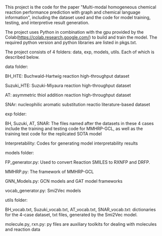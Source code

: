 This project is the code for the paper "Multi-modal homogeneous chemical reaction performance prediction with graph and chemical language information", 
including the dataset used and the code for model training, testing, and interpretive result generation.

The project uses Python in combination with the gpu provided by the Colab(https://colab.research.google.com/) to build and train the model.
The required python version and python libraries are listed in pkgs.txt.

The project consists of 4 folders: data, exp, models, utils. Each of which is described below.

data folder:

BH_HTE: Buchwald-Hartwig reaction high-throughput dataset

Suzuki_HTE: Suzuki-Miyaura reaction high-throughput dataset

AT: asymmetric thiol addition reaction high-throughput dataset

SNAr: nucleophilic aromatic substitution reactio literature-based dataset


exp folder:

BH, Suzuki, AT, SNAR: The files named after the datasets in these 4 cases include the training and testing code for MMHRP-GCL, as well as the training test code for the replicated SOTA model

Interpretability: Codes for generating model interpretability results

models folder:

FP_generator.py: Used to convert Reaction SMILES to RXNFP and DRFP.

MMHRP.py: The framework of MMHRP-GCL

GNN_Models.py: GCN models and GAT model frameworks

vocab_generator.py: Smi2Vec models


utils folder: 

BH_vocab.txt, Suzuki_vocab.txt, AT_vocab.txt, SNAR_vocab.txt: dictionaries for the 4-case dataset, txt files, generated by the Smi2Vec model. 

molecule.py, rxn.py: py files are auxiliary toolkits for dealing with molecules and reaction data


